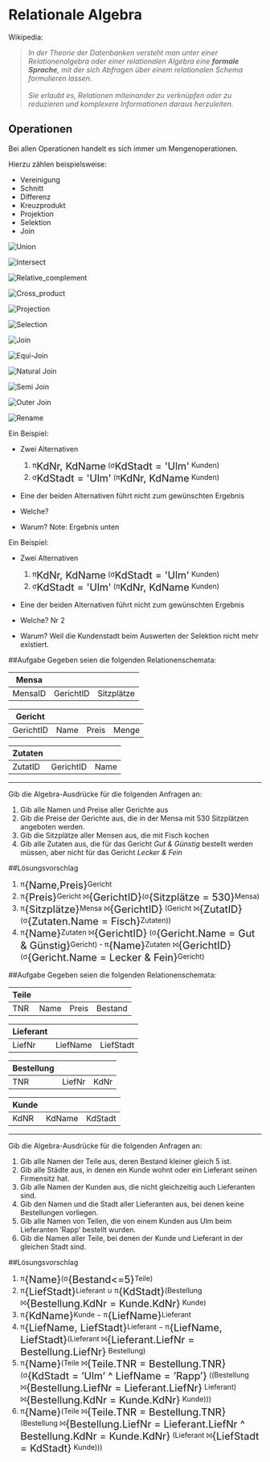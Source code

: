 # Relationale Algebra



Wikipedia:
>*In der Theorie der Datenbanken versteht man unter einer Relationenalgebra oder einer relationalen Algebra eine _**formale Sprache**_, mit der sich Abfragen über einem relationalen Schema formulieren lassen.<br/><br/> Sie erlaubt es, Relationen miteinander zu verknüpfen oder zu reduzieren und komplexere Informationen daraus herzuleiten.*



## Operationen
Bei allen Operationen handelt es sich immer um Mengenoperationen.

Hierzu zählen beispielsweise:
* Vereinigung
* Schnitt
* Differenz
* Kreuzprodukt
* Projektion
* Selektion
* Join



![Union](content/images/Union.svg)



![Intersect](content/images/Intersect.svg)



![Relative_complement](content/images/Relative_complement.svg)



![Cross_product](content/images/Cross_product.svg)



![Projection](content/images/Projection.svg)



![Selection](content/images/Selection.svg)



![Join](content/images/Join.svg)



![Equi-Join](content/images/Equi-Join.svg)



![Natural Join](content/images/Natural_Join.svg)



![Semi Join](content/images/Semi_Join.svg)



![Outer Join](content/images/Outer_Join.svg)



![Rename](content/images/Rename.svg)



Ein Beispiel:

* Zwei Alternativen
  1. &pi;<sub style="font-size:20px;">KdNr, KdName</sub> (&sigma;<sub style="font-size:20px;">KdStadt = 'Ulm'</sub> Kunden)
  2. &sigma;<sub style="font-size:20px;">KdStadt = 'Ulm'</sub> (&pi;<sub style="font-size:20px;">KdNr, KdName</sub> Kunden)
* Eine der beiden Alternativen führt nicht zum gewünschten Ergebnis

* Welche?

* Warum?
Note: Ergebnis unten


Ein Beispiel:

* Zwei Alternativen
  1. &pi;<sub style="font-size:20px;">KdNr, KdName</sub> (&sigma;<sub style="font-size:20px;">KdStadt = 'Ulm'</sub> Kunden)
  2. &sigma;<sub style="font-size:20px;">KdStadt = 'Ulm'</sub> (&pi;<sub style="font-size:20px;">KdNr, KdName</sub> Kunden)
* Eine der beiden Alternativen führt nicht zum gewünschten Ergebnis

* Welche? Nr 2

* Warum? Weil die Kundenstadt beim Auswerten der Selektion nicht mehr existiert.



##Aufgabe
Gegeben seien die folgenden Relationenschemata:

|Mensa|||
|---|---|---|
|MensaID|GerichtID|Sitzplätze|

|Gericht||||
|---|---|---|---|
|GerichtID|Name|Preis|Menge|

|Zutaten|||
|---|---|---|
|ZutatID|GerichtID|Name|

--------

Gib die Algebra-Ausdrücke für die folgenden Anfragen an:
1. Gib alle Namen und Preise aller Gerichte aus
4. Gib die Preise der Gerichte aus, die in der Mensa mit 530 Sitzplätzen angeboten werden.
3. Gib die Sitzplätze aller Mensen aus, die mit Fisch kochen
2. Gib alle Zutaten aus, die für das Gericht *Gut & Günstig* bestellt werden müssen, aber nicht für das Gericht *Lecker & Fein*


##Lösungsvorschlag
1. &pi;<sub style="font-size:20px;">{Name,Preis}</sub>Gericht
2. &pi;<sub style="font-size:20px;">{Preis}</sub>Gericht &#10781;<sub style="font-size:20px;">{GerichtID}</sub>(&sigma;<sub style="font-size:20px;">{Sitzplätze = 530}</sub>Mensa)
3. &pi;<sub style="font-size:20px;">{Sitzplätze}</sub>Mensa &#10781;<sub style="font-size:20px;">{GerichtID}</sub> (Gericht &#10781;<sub style="font-size:20px;">{ZutatID}</sub> (&sigma;<sub style="font-size:20px;">{Zutaten.Name = Fisch}</sub>Zutaten))
4. &pi;<sub style="font-size:20px;">{Name}</sub>Zutaten &#10781;<sub style="font-size:20px;">{GerichtID}</sub> (&sigma;<sub style="font-size:20px;">{Gericht.Name = Gut & Günstig}</sub>Gericht) - &pi;<sub style="font-size:20px;">{Name}</sub>Zutaten &#10781;<sub style="font-size:20px;">{GerichtID}</sub> (&sigma;<sub style="font-size:20px;">{Gericht.Name = Lecker & Fein}</sub>Gericht)



##Aufgabe
Gegeben seien die folgenden Relationenschemata:

|Teile||||
|---|---|---|---|
|TNR|Name|Preis|Bestand|

|Lieferant|||
|---|---|---|
|LiefNr|LiefName|LiefStadt|

|Bestellung|||
|---|---|---|
|TNR|LiefNr|KdNr|

|Kunde|||
|---|---|---|
|KdNR|KdName|KdStadt|

--------

Gib die Algebra-Ausdrücke für die folgenden Anfragen an:
1. Gib alle Namen der Teile aus, deren Bestand kleiner gleich 5 ist.
2. Gib alle Städte aus, in denen ein Kunde wohnt oder ein Lieferant seinen Firmensitz hat.
3. Gib alle Namen der Kunden aus, die nicht gleichzeitig auch Lieferanten sind.
4. Gib den Namen und die Stadt aller Lieferanten aus, bei denen keine Bestellungen vorliegen.
5. Gib alle Namen von Teilen, die von einem Kunden aus Ulm beim Lieferanten ’Rapp’ bestellt wurden.
6. Gib die Namen aller Teile, bei denen der Kunde und Lieferant in der gleichen Stadt sind.


##Lösungsvorschlag
1. &pi;<sub style="font-size:20px;">{Name}</sub>(&sigma;<sub style="font-size:20px;">{Bestand<=5}</sub>Teile)
2. &pi;<sub style="font-size:20px;">{LiefStadt}</sub>Lieferant &#x222a; &pi;<sub style="font-size:20px;">{KdStadt}</sub>(Bestellung &#10781;<sub style="font-size:20px;">{Bestellung.KdNr = Kunde.KdNr}</sub> Kunde)
3. &pi;<sub style="font-size:20px;">{KdName}</sub>Kunde − &pi;<sub style="font-size:20px;">{LiefName}</sub>Lieferant
4. &pi;<sub style="font-size:20px;">{LiefName, LiefStadt}</sub>Lieferant − &pi;<sub style="font-size:20px;">{LiefName, LiefStadt}</sub>(Lieferant &#10781;<sub style="font-size:20px;">{Lieferant.LiefNr = Bestellung.LiefNr}</sub> Bestellung)
5. &pi;<sub style="font-size:20px;">{Name}</sub>(Teile &#10781;<sub style="font-size:20px;">{Teile.TNR = Bestellung.TNR}</sub> (&sigma;<sub style="font-size:20px;">{KdStadt = ’Ulm’ ^ LiefName = ’Rapp’}</sub>
((Bestellung &#10781;<sub style="font-size:20px;">{Bestellung.LiefNr = Lieferant.LiefNr}</sub> Lieferant) &#10781;<sub style="font-size:20px;">{Bestellung.KdNr = Kunde.KdNr}</sub> Kunde)))
6. &pi;<sub style="font-size:20px;">{Name}</sub>(Teile &#10781;<sub style="font-size:20px;">{Teile.TNR = Bestellung.TNR}</sub> (Bestellung &#10781;<sub style="font-size:20px;">{Bestellung.LiefNr = Lieferant.LiefNr ^ Bestellung.KdNr = Kunde.KdNr}</sub>
(Lieferant &#10781;<sub style="font-size:20px;">{LiefStadt = KdStadt}</sub> Kunde)))
